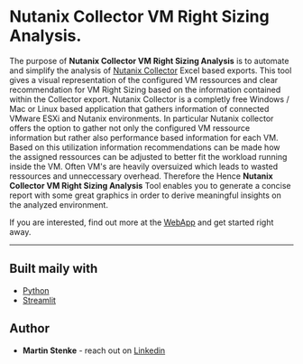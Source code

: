 # Nutanix Collector VM Right Sizing Analysis.
The purpose of **Nutanix Collector VM Right Sizing Analysis** is to automate and simplify the analysis of [Nutanix Collector](https://collector.nutanix.com/) Excel based exports. This tool gives a visual representation of the configured VM ressources and clear recommendation for VM Right Sizing based on the information contained within the Collector export.
Nutanix Collector is a completly free Windows / Mac or Linux based application that gathers information of connected VMware ESXi and Nutanix environments. In particular Nutanix collector offers the option to gather not only the configured VM ressource information but rather also performance based information for each VM. Based on this utilization information recommendations can be made how the assigned ressources can be adjusted to better fit the workload running inside the VM. Often VM's are heavily oversuized which leads to wasted ressources and unneccessary overhead.
Therefore the Hence **Nutanix Collector VM Right Sizing Analysis** Tool enables you to generate a concise report with some great graphics in order to derive meaningful insights on the analyzed environment.  

 If you are interested, find out more at the [WebApp](https://share.streamlit.io/mstenke/ntnx-vm_right_sizing/main/app.py) and get started right away.
___

## Built maily with

* [Python](https://www.python.org/)
* [Streamlit](https://streamlit.io/)

## Author

* **Martin Stenke** - reach out on [Linkedin](https://www.linkedin.com/in/mstenke/)

